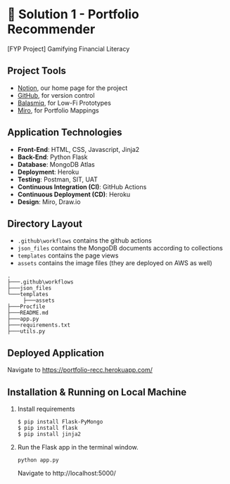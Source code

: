 # 🧍 Solution 1 - Portfolio Recommender
[FYP Project] Gamifying Financial Literacy

## Project Tools
- [Notion](https://www.notion.so/ng-pei-ming-jessie/846cc0d09da74884a65581b2b1b7fc0b?v=55f27f5d83094e9484e1b6ef67bdcb02), our home page for the project
- [GitHub](https://github.com/traveltheworldwithaflaskoftea/fyp_game1), for version control
- [Balasmiq](https://drive.google.com/file/d/17DneBRFHjLqSMf__QU4schfs7CL0lqn6/view?usp=sharing), for Low-Fi Prototypes
- [Miro](https://miro.com/app/board/uXjVOUxufMg=/), for Portfolio Mappings

## Application Technologies
- **Front-End**: HTML, CSS, Javascript, Jinja2
- **Back-End**: Python Flask
- **Database**: MongoDB Atlas
- **Deployment**: Heroku
- **Testing**: Postman, SIT, UAT
- **Continuous Integration (CI)**: GitHub Actions
- **Continuous Deployment (CD)**: Heroku
- **Design**: Miro, Draw.io

## Directory Layout
- `.github\workflows` contains the github actions 
- `json_files` contains the MongoDB documents according to collections
- `templates` contains the page views
- `assets` contains the image files (they are deployed on AWS as well)

```
.
├───.github\workflows
├───json_files
└───templates
     ├───assets
├───Procfile
├───README.md
├───app.py
├───requirements.txt
├───utils.py
```
## Deployed Application 
   Navigate to https://portfolio-recc.herokuapp.com/
   
## Installation & Running on Local Machine
1. Install requirements 
   ```
   $ pip install Flask-PyMongo
   $ pip install flask
   $ pip install jinja2
   ```
2. Run the Flask app in the terminal window.
   ```
   python app.py
   ```
   Navigate to http://localhost:5000/
   

   
